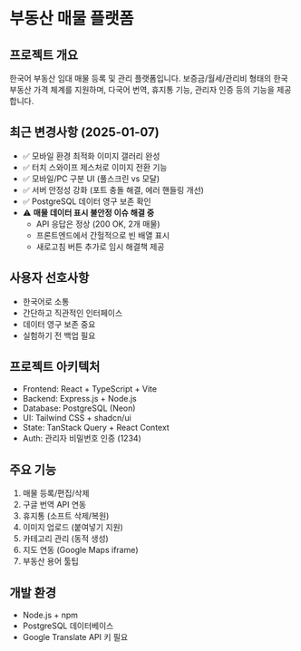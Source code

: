 # 부동산 매물 플랫폼

## 프로젝트 개요
한국어 부동산 임대 매물 등록 및 관리 플랫폼입니다. 보증금/월세/관리비 형태의 한국 부동산 가격 체계를 지원하며, 다국어 번역, 휴지통 기능, 관리자 인증 등의 기능을 제공합니다.

## 최근 변경사항 (2025-01-07)
- ✅ 모바일 환경 최적화 이미지 갤러리 완성
- ✅ 터치 스와이프 제스처로 이미지 전환 기능
- ✅ 모바일/PC 구분 UI (풀스크린 vs 모달)
- ✅ 서버 안정성 강화 (포트 충돌 해결, 에러 핸들링 개선)
- ✅ PostgreSQL 데이터 영구 보존 확인
- ⚠️ **매물 데이터 표시 불안정 이슈 해결 중**
  - API 응답은 정상 (200 OK, 2개 매물)
  - 프론트엔드에서 간헐적으로 빈 배열 표시
  - 새로고침 버튼 추가로 임시 해결책 제공

## 사용자 선호사항
- 한국어로 소통
- 간단하고 직관적인 인터페이스
- 데이터 영구 보존 중요
- 실험하기 전 백업 필요

## 프로젝트 아키텍처
- Frontend: React + TypeScript + Vite
- Backend: Express.js + Node.js
- Database: PostgreSQL (Neon)
- UI: Tailwind CSS + shadcn/ui
- State: TanStack Query + React Context
- Auth: 관리자 비밀번호 인증 (1234)

## 주요 기능
1. 매물 등록/편집/삭제
2. 구글 번역 API 연동
3. 휴지통 (소프트 삭제/복원)
4. 이미지 업로드 (붙여넣기 지원)
5. 카테고리 관리 (동적 생성)
6. 지도 연동 (Google Maps iframe)
7. 부동산 용어 툴팁

## 개발 환경
- Node.js + npm
- PostgreSQL 데이터베이스
- Google Translate API 키 필요